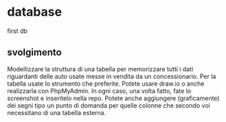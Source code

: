 database
===
first db
## svolgimento

Modellizzare la struttura di una tabella per memorizzare tutti i dati riguardanti delle auto usate messe in vendita da un concessionario.
Per la tabella usate lo strumento che preferite.
Potete usare draw.io o anche realizzarla con PhpMyAdmin.
In ogni caso, una volta fatto, fate lo screenshot e inseritelo nella repo.
Potete anche aggiungere (graficamente) dei segni tipo un punto di domanda per quelle colonne che secondo voi necessitano di una tabella esterna.